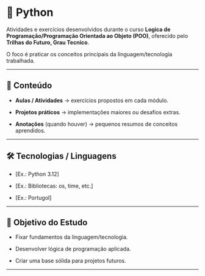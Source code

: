 # 📘 Python

  

Atividades e exercícios desenvolvidos durante o curso **Logica de Programação/Programação Orientada ao Objeto (POO)**, oferecido pelo **Trilhas do Futuro, Grau Tecnico**.  

O foco é praticar os conceitos principais da linguagem/tecnologia trabalhada.

  

---

  

## 📂 Conteúdo

  

- **Aulas / Atividades** → exercícios propostos em cada módulo.  

- **Projetos práticos** → implementações maiores ou desafios extras.  

- **Anotações** (quando houver) → pequenos resumos de conceitos aprendidos.

  

---

  

## 🛠 Tecnologias / Linguagens

  

- [Ex.: Python 3.12]  

- [Ex.: Bibliotecas: os, time, etc.]  

- [Ex.: Portugol]



---

  

## 🎯 Objetivo do Estudo

  

- Fixar fundamentos da linguagem/tecnologia.  

- Desenvolver lógica de programação aplicada.  

- Criar uma base sólida para projetos futuros.

  

---
